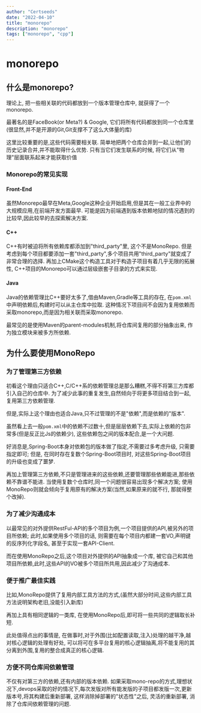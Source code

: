 ```yaml
---
author: "Certseeds"
date: "2022-04-10"
title: "monorepo"
description: "monorepo"
tags: ["monorepo", "cpp"]
---
```


# monorepo

## 什么是monorepo?

理论上, 把一些相关联的代码都放到一个版本管理仓库中, 就获得了一个monorepo.

最著名的是FaceBook(or Meta?) & Google, 它们将所有代码都放到同一个仓库里(很显然,并不是开源的Git,Git支撑不了这么大体量的库)

这里比较重要的是,这些代码需要相关联. 简单地把两个仓库合并到一起,让他们的历史记录合并,并不能取得什么优势. 只有当它们发生联系的时候, 将它们从"物理"层面联系起来才能获取价值

### Monorepo的常见实现

#### Front-End

虽然Monorepo最早在Meta,Google这种企业开始启用,但是其在一般工业界中的大规模应用,在前端开发方面最早. 可能是因为前端遇到版本依赖地狱的情况遇到的比较早,因此较早的去探索解决方案.

#### C++

C++有时被迫将所有依赖库都添加到"third_party"里, 这个不是MonoRepo. 但是考虑到每个项目都要添加一套"third_party",多个项目共用"third_party"就变成了非常合理的选择. 再加上CMake这个构造工具对于构造子项目有着几乎无限的拓展性, C++项目的Monorepo可以通过层级嵌套子目录的方式来实现.

#### Java

Java的依赖管理比C++要好太多了,借由Maven,Gradle等工具的存在, 在`pom.xml`中声明依赖后,构建时可以从主仓库中拉取. 这种情况下项目间不会因为复用依赖而采取monorepo,而是因为相关联而采取monorepo.

最常见的是使用Maven的parent-modules机制,将仓库间复用的部分抽象出来, 作为独立模块来被多方所依赖.

## 为什么要使用MonoRepo

### 为了管理第三方依赖

初看这个理由只适合C++,C/C++系的依赖管理总是那么糟糕,不得不将第三方库都引入自己的仓库中. 为了减少此事的重复发生,自然倾向于将更多项目结合到一起,复用第三方依赖管理.

但是,实际上这个理由也适合Java,只不过管理的不是"依赖",而是依赖的"版本".

虽然看上去一般`pom.xml`中的依赖不过数十,但是层层依赖下去,实际上依赖的包非常多(但是反正比Js的依赖少), 这些依赖包之间的版本配合,是一个大问题.

好消息是,Spring-Boot本身对依赖包的版本做了指定,不需要过多考虑升级, 只需要指定即可; 但是, 在同时存在复数个Spring-Boot项目时, 对这些Spring-Boot项目的升级也变成了噩梦.

再加上管理第三方依赖,不只是管理进来的这些依赖,还要管理那些依赖能进,那些依赖不靠谱不能进. 当使用复数个仓库时,同一个问题很容易出现多个解决方案; 使用MonoRepo则就会倾向于复用原有的解决方案(当然,如果原来的就不行, 那就得整个改掉).

### 为了减少沟通成本

以最常见的对外提供RestFul-API的多个项目为例,一个项目提供的API,被另外的项目所依赖; 此时,如果使用多个项目的话, 则需要在每个项目内都建一套VO,声明键的反序列化字段名, 甚至于实现一套API-Client.

而在使用MonoRepo之后,这个项目对外提供的API抽象成一个库, 被它自己和其他项目所依赖,此时,这些API的VO被多个项目所共用,因此减少了沟通成本.

### 便于推广最佳实践

比如,MonoRepo提供了复用内部工具方法的方式,(虽然大部分时间,这些内部工具方法说明架构老旧,没能引入新库)

再加上具有相同逻辑的一类库, 在使用MonoRepo后,即可将一些共同的逻辑取长补短.

此处值得点出的事情是, 在做事时,对于外围(比如配置读取,注入)处理的越干净,越对核心逻辑的处理有好处, 可以将可在多平台复用的核心逻辑抽离,将不能复用的其分离到外围,复用的整合成真正的核心逻辑.

### 方便不同仓库间依赖管理

不仅有对第三方的依赖,还有内部的版本依赖. 如果采取mono-repo的方式,理想状况下,devops采取的好的情况下,每次发版对所有能发版的子项目都发版一次,更新版本号,将其构建后重新部署, 这样消除掉部署的"状态性"之后, 灵活的重新部署, 消除了仓库间依赖管理的问题.
